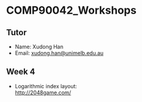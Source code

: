 # COMP90042_Workshops
## Tutor
- Name: Xudong Han
- Email: xudong.han@unimelb.edu.au
## Week 4
- Logarithmic index layout: <br>
	http://2048game.com/